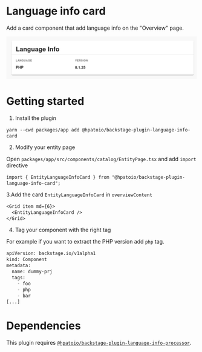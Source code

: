 # Language info card

Add a card component that add language info on the "Overview" page.

<img alt="header" src="./images/overview-card.png" />

# Getting started

1. Install the plugin

```
yarn --cwd packages/app add @hpatoio/backstage-plugin-language-info-card
```

2. Modify your entity page

Open `packages/app/src/components/catalog/EntityPage.tsx` and add `import` directive

```tsx
import { EntityLanguageInfoCard } from "@hpatoio/backstage-plugin-language-info-card";
```

3.Add the card `EntityLanguageInfoCard` in `overviewContent`

```tsx
<Grid item md={6}>
  <EntityLanguageInfoCard />
</Grid>
```

4. Tag your component with the right tag

For example if you want to extract the PHP version add `php` tag.

```
apiVersion: backstage.io/v1alpha1
kind: Component
metadata:
  name: dummy-prj
  tags:
    - foo
    - php
    - bar
[...]
```

# Dependencies

This plugin requires [`@hpatoio/backstage-plugin-language-info-processor`](../backstage-plugin-language-info-processor).
